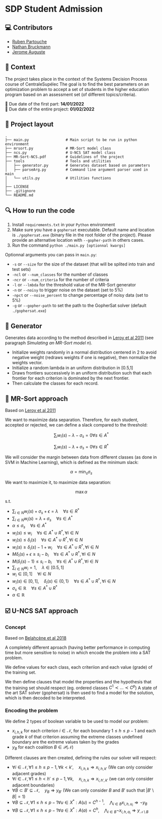 # SDP Student Admission

## :computer: Contributors

- [Ruben Partouche](https://gitlab-student.centralesupelec.fr/2018partouchr)
- [Nathan Bruckmann](https://gitlab-student.centralesupelec.fr/2018bruckmann)
- [Jerome Auguste](https://gitlab-student.centralesupelec.fr/2018augustej)

## :page_facing_up: Context

The project takes place in the context of the Systems Decision Process course of CentraleSupélec
The goal is to find the best parameters on an optimization problem to accept a set of students in the higher education program based on an assessment set (of different topics/criteria).

:date: Due date of the first part: **14/01/2022** \
:date: Due date of the entire project: **01/02/2022**

## :file_folder: Project layout

```text
.
├── main.py                 # Main script to be run in python environment
├── mrsort.py               # MR-Sort model class
├── ncs.py                  # U-NCS SAT model class
├── MR-Sort-NCS.pdf         # Guidelines of the project
├── tools                   # Tools and utilities
│   ├── generator.py        # Generates dataset based on parameters
│   ├── parseArg.py         # Command line argument parser used in main
│   └── utils.py            # Utilities functions
│
├── LICENSE
├── .gitignore
└── README.md

```

## :mag: How to run the code

1. Install `requirements.txt` in your `Python` environment
2. Make sure you have a `gophersat` executable. Default name and location is `./gophersat.exe` (binary file in the root folder of the project). Please provide an alternative location with `--gopher-path` in others cases.
3. Run the command `python ./main.py [optionnal kwargs]`

Optionnal arguments you can pass in `main.py`:

- `-s` or `--size` for the size of the dataset (that will be splited into train and test sets)
- `-ncl` or `--num_classes` for the number of classes
- `-ncr` or `--num_criteria` for the number of criteria
- `-l` or `--lmbda` for the threshold value of the MR-Sort generator
- `-n` or `--noisy` to trigger noise on the dataset (set to 5%)
- `-npct` or `--noise_percent` to change percentage of noisy data (set to 5%)
- `-g` or `--gopher-path` to set the path to the GopherSat solver (default `./gophersat.exe`)

## :baby: Generator

Generates data according to the method described in [Leroy et al 2011](https://centralesupelec.edunao.com/pluginfile.php/214890/mod_label/intro/2011-Leroy-Mousseau-Pirlot-ADT.pdf) (see paragraph _Simulating an MR-Sort model n_).

- Initialize weights randomly in a normal distribution centered in 2 to avoid negative weight (redraws weights if one is negative), then normalize the weights vector.
- Initialize a random lambda in an uniform distribution in [0.5,1]
- Draws frontiers successively in an uniform distribution such that each frontier for each criterion is dominated by the next frontier.
- Then calculate the classes for each record.

## :1234: MR-Sort approach

Based on [Leroy et al 2011](https://centralesupelec.edunao.com/pluginfile.php/214890/mod_label/intro/2011-Leroy-Mousseau-Pirlot-ADT.pdf)

We want to maximize data separation. Therefore, for each student, accepted or rejected, we can define a slack compared to the threshold:

```math
\sum_{i}{w_{i}(s)}-\lambda - \sigma_s = 0 \forall s \in A^*
```

```math
\sum_{i}{w_{i}(s)}-\lambda + \sigma_s = 0 \forall s \in R^*
```

We will consider the margin between data from different classes (as done in SVM in Machine Learning), which is defined as the minimum slack:

```math
\alpha = \min_{s} \sigma_s 
```

We want to maximize it, to maximize data separation:

```math
\max \alpha 
```

s.t.

- $`\sum_{i \in N}{w_i(s)} + \sigma_s + \epsilon = \lambda \quad \forall s \in R^*`$
- $`\sum_{i \in N} w_i(s) = \lambda +  \sigma_s \quad \forall s \in A^*`$
- $`\alpha \leq \sigma_s \quad \forall s \in A^*`$
- $`w_i(s) \leq w_i \quad \forall s \in A^* \cup R^*, \forall i \in N`$
- $`w_i(s) \leq \delta_i(s) \quad \forall s \in A^* \cup R^*, \forall i \in N`$
- $`w_i(s) \geq \delta_i(s) - 1 + w_i \quad \forall s \in A^* \cup R^*, \forall i \in N`$
- $`M\delta_i(s)+\epsilon \geq s_i - b_i \quad \forall s \in A^* \cup R^*, \forall i \in N`$
- $`M(\delta_i(s)-1) \leq s_i-b_i \quad \forall s \in A^* \cup R^*, \forall i \in N`$
- $`\sum_{i \in N}{w_i}=1, \quad \lambda \in [0.5, 1]`$
- $`w_i \in [0, 1] \quad \forall i \in N`$
- $`w_i(s) \in [0, 1], \quad \delta_i(s) \in \{0, 1\} \quad \forall s \in A^* \cup R^*, \forall i \in N`$
- $`\sigma_s \in \mathbb{R} \quad \forall s \in A^* \cup R^*`$
- $`\alpha \in \mathbb{R}`$

## :ballot_box_with_check: U-NCS SAT approach

### Concept

Based on [Belahcène et al 2018](https://centralesupelec.edunao.com/pluginfile.php/214890/mod_label/intro/2018-Belahcene-et-al-COR.pdf)

A completely different aproach (having better performance in computing time but more sensitive to noise) in which encode the problem into a SAT problem.

We define values for each class, each criteriion and each value (grade) of the training set.

We then define clauses that model the properties and the hypothesis that the training set should respect (eg. ordered classes $`C^1 \prec ... \prec C^p`$)
A state of the art SAT solver (gophersat) is then used to find a model for the solution, which is then decoded to be interpreted.

### Encoding the problem

We define 2 types of boolean variable to be used to model our problem:

- $`x_{i, h, k}`$ for each criterion $`i \in \mathcal{N}`$, for each boundary $`1 \leq h \leq p-1`$ and each grade $`k`$ of that criterion assuming the extreme classes undefined boundary are the extreme values taken by the grades
- $`y_B`$ for each coalition $`B \in \mathcal{P}(\mathcal{N})`$

Different clauses are then created, defining the rules our solver will respect:

- $`\forall i \in \mathcal{N}, \forall 1 \leq h \leq p-1, \forall k<k', \quad x_{i, h, k} \Rightarrow x_{i, h, k'}`$ (We can only consider adjacent grades)
- $`\forall i \in \mathcal{N}, \forall 1 \leq h < h' \leq p-1, \forall k, \quad x_{i, h, k} \Rightarrow x_{i, h', k'}`$ (we can only consider adjacent boundaries)
- $`\forall B \subset B' \subseteq \mathcal{N}, \quad y_{B} \Rightarrow y_{B'}`$ (We can only consider $`B`$ and  $`B'`$ such that  $`|B' \setminus B| = 1`$)
- $`\forall B \subseteq \mathcal{N}, \forall 1 \leq h \leq p-1 \forall u \in X^*: A(u) = C^{h-1}, \quad \bigwedge_{i \in B}{x_{i, h, u_i}} \Rightarrow \neg y_B`$
- $`\forall B \subseteq \mathcal{N}, \forall 1 \leq h \leq p-1 \forall a \in X^*: A(a) = C^{h}, \quad \bigwedge_{i \in B}{\neg x_{i, h, a_i}} \Rightarrow y_{\mathcal{N} \setminus B}`$
